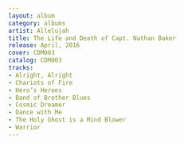 ```yaml
---
layout: album
category: albums
artist: Allelujah
title: The Life and Death of Capt. Nathan Baker
release: April, 2016
cover: CDM003
catalog: CDM003
tracks:
- Alright, Alright 
- Chariots of Fire 
- Hero’s Heroes
- Band of Brother Blues 
- Cosmic Dreamer 
- Dance with Me
- The Holy Ghost is a Mind Blower 
- Warrior
---
```

